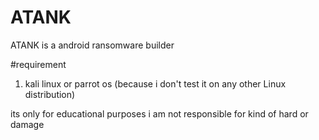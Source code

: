 # ATANK
ATANK is a android ransomware builder

#requirement

1. kali linux or parrot os (because i don't test it on any other Linux distribution)



its only for educational purposes i am not responsible for kind of hard or damage

